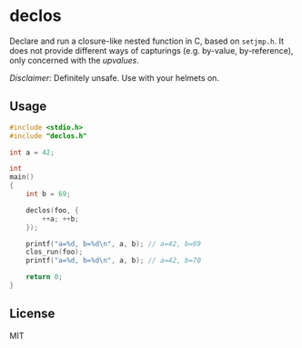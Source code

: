 # declos

Declare and run a closure-like nested function in C, based on `setjmp.h`.  It
does not provide different ways of capturings (e.g. by-value, by-reference),
only concerned with the *upvalues*.

*Disclaimer:* Definitely unsafe.  Use with your helmets on.

## Usage

```c
#include <stdio.h>
#include "declos.h"

int a = 42;

int
main()
{
    int b = 69;

    declos(foo, {
        ++a; ++b;
    });

    printf("a=%d, b=%d\n", a, b); // a=42, b=69
    clos_run(foo);
    printf("a=%d, b=%d\n", a, b); // a=42, b=70

    return 0;
}
```

## License

MIT
